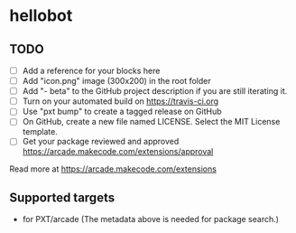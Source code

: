 # hellobot



## TODO

- [ ] Add a reference for your blocks here
- [ ] Add "icon.png" image (300x200) in the root folder
- [ ] Add "- beta" to the GitHub project description if you are still iterating it.
- [ ] Turn on your automated build on https://travis-ci.org
- [ ] Use "pxt bump" to create a tagged release on GitHub
- [ ] On GitHub, create a new file named LICENSE. Select the MIT License template.
- [ ] Get your package reviewed and approved https://arcade.makecode.com/extensions/approval

Read more at https://arcade.makecode.com/extensions

## Supported targets

* for PXT/arcade
(The metadata above is needed for package search.)

